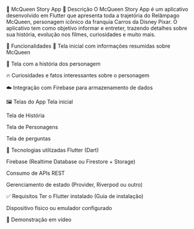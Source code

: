 🚗 McQueen Story App
📖 Descrição
O McQueen Story App é um aplicativo desenvolvido em Flutter que apresenta toda a trajetória do Relâmpago McQueen, personagem icônico da franquia Carros da Disney Pixar. O aplicativo tem como objetivo informar e entreter, trazendo detalhes sobre sua história, evolução nos filmes, curiosidades e muito mais.

🎯 Funcionalidades
🏁 Tela inicial com informações resumidas sobre McQueen

📜 Tela com a história dos personagem

🔥 Curiosidades e fatos interessantes sobre o personagem

☁️ Integração com Firebase para armazenamento de dados

🖼️ Telas do App
Tela inicial

Tela de História

Tela de Personagens 

Tela de perguntas 

🚀 Tecnologias utilizadas
Flutter (Dart)

Firebase (Realtime Database ou Firestore + Storage)

Consumo de APIs REST

Gerenciamento de estado (Provider, Riverpod ou outro)
 
✅ Requisitos
Ter o Flutter instalado (Guia de instalação)

Dispositivo físico ou emulador configurado

🎥 Demonstração em vídeo
